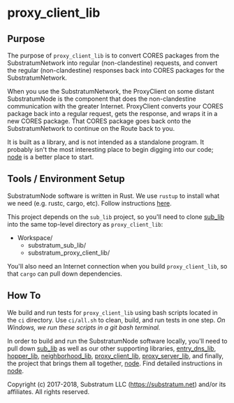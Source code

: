 # proxy_client_lib

## Purpose
The purpose of `proxy_client_lib` is to convert CORES packages from the SubstratumNetwork into regular (non-clandestine) requests,
and convert the regular (non-clandestine) responses back into CORES packages for the SubstratumNetwork.

When you use the SubstratumNetwork, the ProxyClient on some distant SubstratumNode is the component that does the
non-clandestine communication with the greater Internet.
ProxyClient converts your CORES package back into a regular request, gets the response, and wraps it in a new
CORES package. That CORES package goes back onto the SubstratumNetwork to continue on the Route back to you.

It is built as a library, and is not intended as a standalone program.
It probably isn't the most interesting place to begin digging into our code;
[node](https://github.com/SubstratumNetwork/substratum_node.git) is a better place to start.

## Tools / Environment Setup
SubstratumNode software is written in Rust.
We use `rustup` to install what we need (e.g. rustc, cargo, etc). Follow instructions [here](https://www.rustup.rs/).

This project depends on the `sub_lib` project,
so you'll need to clone [sub_lib](https://github.com/SubstratumNetwork/substratum_sub_lib.git)
into the same top-level directory as `proxy_client_lib`:

- Workspace/
    - substratum_sub_lib/
    - substratum_proxy_client_lib/

You'll also need an Internet connection when you build `proxy_client_lib`, so that `cargo` can pull down dependencies.

## How To
We build and run tests for `proxy_client_lib` using bash scripts located in the `ci` directory.
Use `ci/all.sh` to clean, build, and run tests in one step.
_On Windows, we run these scripts in a git bash terminal._

In order to build and run the SubstratumNode software locally, you'll need to pull down
[sub_lib](https://github.com/SubstratumNetwork/substratum_sub_lib.git)
as well as our other supporting libraries,
[entry_dns_lib](https://github.com/SubstratumNetwork/substratum_entry_dns_lib.git),
[hopper_lib](https://github.com/SubstratumNetwork/substratum_hopper_lib.git),
[neighborhood_lib](https://github.com/SubstratumNetwork/substratum_neighborhood_lib.git),
[proxy_client_lib](https://github.com/SubstratumNetwork/substratum_proxy_client_lib.git),
[proxy_server_lib](https://github.com/SubstratumNetwork/substratum_proxy_server_lib.git),
and finally, the project that brings them all together,
[node](https://github.com/SubstratumNetwork/substratum_node.git).
Find detailed instructions in [node](https://github.com/SubstratumNetwork/substratum_node.git).

Copyright (c) 2017-2018, Substratum LLC (https://substratum.net) and/or its affiliates. All rights reserved.
